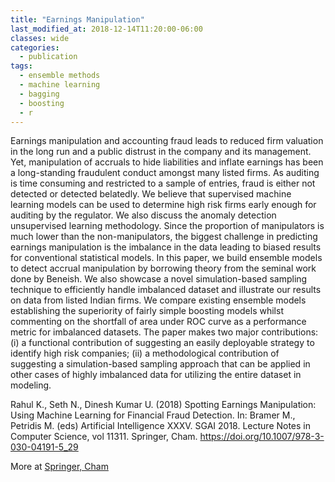 ```yaml
---
title: "Earnings Manipulation"
last_modified_at: 2018-12-14T11:20:00-06:00
classes: wide
categories:
  - publication
tags:
  - ensemble methods
  - machine learning
  - bagging
  - boosting
  - r
---
```

Earnings manipulation and accounting fraud leads to reduced firm valuation in the long run and a public distrust in the company and its management. 
Yet, manipulation of accruals to hide liabilities and inflate earnings has been a long-standing fraudulent conduct amongst many listed firms. 
As auditing is time consuming and restricted to a sample of entries, fraud is either not detected or detected belatedly. We believe that supervised 
machine learning models can be used to determine high risk firms early enough for auditing by the regulator. We also discuss the anomaly detection 
unsupervised learning methodology. Since the proportion of manipulators is much lower than the non-manipulators, the biggest challenge in predicting 
earnings manipulation is the imbalance in the data leading to biased results for conventional statistical models. In this paper, we build ensemble models 
to detect accrual manipulation by borrowing theory from the seminal work done by Beneish. We also showcase a novel simulation-based sampling technique to 
efficiently handle imbalanced dataset and illustrate our results on data from listed Indian firms. We compare existing ensemble models establishing the 
superiority of fairly simple boosting models whilst commenting on the shortfall of area under ROC curve as a performance metric for imbalanced datasets. 
The paper makes two major contributions: (i) a functional contribution of suggesting an easily deployable strategy to identify high risk companies; 
(ii) a methodological contribution of suggesting a simulation-based sampling approach that can be applied in other cases of highly imbalanced data for 
utilizing the entire dataset in modeling.

Rahul K., Seth N., Dinesh Kumar U. (2018) Spotting Earnings Manipulation: Using Machine Learning for Financial Fraud Detection. In: Bramer M., Petridis M. (eds) Artificial Intelligence XXXV. SGAI 2018. Lecture Notes in Computer Science, vol 11311. Springer, Cham. https://doi.org/10.1007/978-3-030-04191-5_29

More at [Springer, Cham](https://doi.org/10.1007/978-3-030-04191-5_29)
